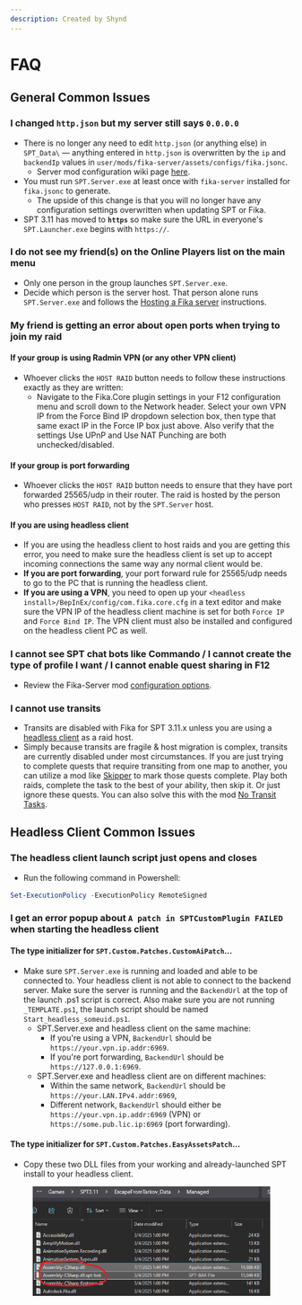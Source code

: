 ```yaml
---
description: Created by Shynd
---
```


# FAQ

## General Common Issues

### I changed `http.json` but my server still says `0.0.0.0`

* There is no longer any need to edit `http.json` (or anything else) in `SPT_Data\` — anything entered in `http.json` is overwritten by the `ip` and `backendIp` values in `user/mods/fika-server/assets/configs/fika.jsonc`.
  * Server mod configuration wiki page [here](fika-configuration/server.md).
* You must run `SPT.Server.exe` at least once with `fika-server` installed for `fika.jsonc` to generate.
  * The upside of this change is that you will no longer have any configuration settings overwritten when updating SPT or Fika.
* SPT 3.11 has moved to **`https`** so make sure the URL in everyone's `SPT.Launcher.exe` begins with `https://`.

### I do not see my friend(s) on the Online Players list on the main menu

* Only one person in the group launches `SPT.Server.exe`.
* Decide which person is the server host. That person alone runs `SPT.Server.exe` and follows the [Hosting a Fika server](hosting-a-fika-server/) instructions.

### My friend is getting an error about open ports when trying to join my raid

#### If your group is using Radmin VPN (or any other VPN client)

* Whoever clicks the `HOST RAID` button needs to follow these instructions exactly as they are written:
  * Navigate to the Fika.Core plugin settings in your F12 configuration menu and scroll down to the Network header. Select your own VPN IP from the Force Bind IP dropdown selection box, then type that same exact IP in the Force IP box just above. Also verify that the settings Use UPnP and Use NAT Punching are both unchecked/disabled.

#### If your group is port forwarding

* Whoever clicks the `HOST RAID` button needs to ensure that they have port forwarded 25565/udp in their router. The raid is hosted by the person who presses `HOST RAID`, not by the `SPT.Server` host.

#### If you are using headless client

* If you are using the headless client to host raids and you are getting this error, you need to make sure the headless client is set up to accept incoming connections the same way any normal client would be.&#x20;
* **If you are port forwarding**, your port forward rule for 25565/udp needs to go to the PC that is running the headless client.&#x20;
* **If you are using a VPN**, you need to open up your `<headless install>/BepInEx/config/com.fika.core.cfg` in a text editor and make sure the VPN IP of the headless client machine is set for both `Force IP` and `Force Bind IP`. The VPN client must also be installed and configured on the headless client PC as well.

### I cannot see SPT chat bots like Commando / I cannot create the type of profile I want / I cannot enable quest sharing in F12

* Review the Fika-Server mod [configuration options](fika-configuration/server.md).

### I cannot use transits

* Transits are disabled with Fika for SPT 3.11.x unless you are using a [headless client](advanced-features/headless-client.md) as a raid host.
* Simply because transits are fragile & host migration is complex, transits are currently disabled under most circumstances. If you are just trying to complete quests that require transiting from one map to another, you can utilize a mod like [Skipper](https://hub.sp-tarkov.com/files/file/1861-skipper/) to mark those quests complete. Play both raids, complete the task to the best of your ability, then skip it. Or just ignore these quests. You can also solve this with the mod [No Transit Tasks](https://hub.sp-tarkov.com/files/file/2616-no-transit-tasks/).

## Headless Client Common Issues

### The headless client launch script just opens and closes

* Run the following command in Powershell:&#x20;

```powershell
Set-ExecutionPolicy -ExecutionPolicy RemoteSigned
```

### I get an error popup about `A patch in SPTCustomPlugin FAILED` when starting the headless client

#### The type initializer for `SPT.Custom.Patches.CustomAiPatch`...

* Make sure `SPT.Server.exe` is running and loaded and able to be connected to. Your headless client is not able to connect to the backend server. Make sure the server is running and the `BackendUrl` at the top of the launch .ps1 script is correct. Also make sure you are not running `_TEMPLATE.ps1`, the launch script should be named `Start_headless_someuid.ps1`.
  * SPT.Server.exe and headless client on the same machine:
    * If you're using a VPN, `BackendUrl` should be `https://your.vpn.ip.addr:6969`.
    * If you're port forwarding, `BackendUrl` should be `https://127.0.0.1:6969`.
  * SPT.Server.exe and headless client are on different machines:
    * Within the same network, `BackendUrl` should be `https://your.LAN.IPv4.addr:6969`,
    * Different network, `BackendUrl` should either be `https://your.vpn.ip.addr:6969` (VPN) or `https://some.pub.lic.ip:6969` (port forwarding).

#### The type initializer for `SPT.Custom.Patches.EasyAssetsPatch`...

* Copy these two DLL files from your working and already-launched SPT install to your headless client.

<figure><img src=".gitbook/assets/image.png" alt=""><figcaption></figcaption></figure>

